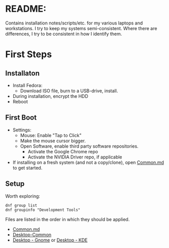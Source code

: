 # README:

Contains installation notes/scripts/etc. for my various laptops and 
workstations. I try to keep my systems semi-consistent. Where there are
differences, I try to be consistent in how I identify them.

# First Steps

## Installaton
- Install Fedora:
    - Download ISO file, burn to a USB-drive, install.
- During installation, encrypt the HDD
- Reboot

## First Boot
- Settings:
    - Mouse: Enable "Tap to Click"
    - Make the mouse cursor bigger.
    - Open Software, enable third party software repositories.
        - Activate the Google Chrome repo
        - Activate the NVIDIA Driver repo, if applicable
- If installing on a fresh system (and not a copy/clone), open
  [Common.md](Common.md) to get started.

## Setup

Worth exploring:

```
dnf group list
dnf groupinfo "Development Tools"
```

Files are listed in the order in which they should be applied.

- [Common.md](Common.md)
- [Desktop-Common](Desktop%20-%20Common.md)
- [Desktop - Gnome](Desktop%20-%20Gnome.md) or [Desktop - KDE](Desktop%20-%20KDE.md)